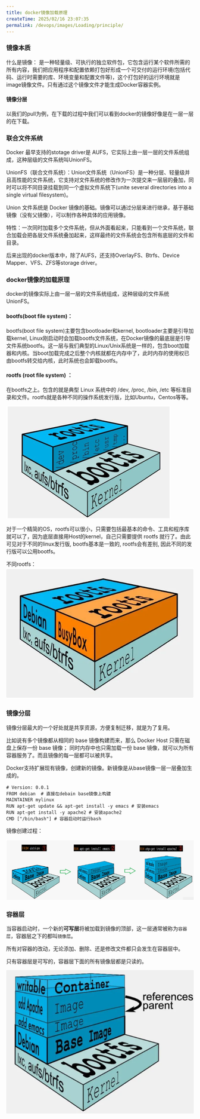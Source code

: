 ```yaml
---
title: docker镜像加载原理
createTime: 2025/02/16 23:07:35
permalink: /devops/images/Loading/principle/
---
```

### 镜像本质

什么是镜像：
是一种轻量级、可执行的独立软件包，它包含运行某个软件所需的所有内容，我们把应用程序和配置依赖打包好形成一个可交付的运行环境(包括代码、运行时需要的库、环境变量和配置文件等)，这个打包好的运行环境就是image镜像文件。只有通过这个镜像文件才能生成Docker容器实例。

#### 镜像分层

以我们的pull为例，在下载的过程中我们可以看到docker的镜像好像是在一层一层的在下载。

### 联合文件系统

Docker 最早支持的stotage driver是 AUFS，它实际上由一层一层的文件系统组成，这种层级的文件系统叫UnionFS。

UnionFS（联合文件系统）：Union文件系统（UnionFS）是一种分层、轻量级并且高性能的文件系统，它支持对文件系统的修改作为一次提交来一层层的叠加，同时可以将不同目录挂载到同一个虚拟文件系统下(unite several directories into a single virtual filesystem)。 

Union 文件系统是 Docker 镜像的基础。镜像可以通过分层来进行继承，基于基础镜像（没有父镜像），可以制作各种具体的应用镜像。

特性：一次同时加载多个文件系统，但从外面看起来，只能看到一个文件系统，联合加载会把各层文件系统叠加起来，这样最终的文件系统会包含所有底层的文件和目录。

后来出现的docker版本中，除了AUFS，还支持OverlayFS、Btrfs、Device Mapper、VFS、ZFS等storage driver。

### docker镜像的加载原理

docker的镜像实际上由一层一层的文件系统组成，这种层级的文件系统UnionFS。

#### bootfs(boot file system)：

bootfs(boot file system)主要包含bootloader和kernel, bootloader主要是引导加载kernel, Linux刚启动时会加载bootfs文件系统，在Docker镜像的最底层是引导文件系统bootfs。这一层与我们典型的Linux/Unix系统是一样的，包含boot加载器和内核。当boot加载完成之后整个内核就都在内存中了，此时内存的使用权已由bootfs转交给内核，此时系统也会卸载bootfs。

#### rootfs (root file system) ：

在bootfs之上。包含的就是典型 Linux 系统中的 /dev, /proc, /bin, /etc 等标准目录和文件。rootfs就是各种不同的操作系统发行版，比如Ubuntu，Centos等等。 

![img.png](images/union-fs.png)

对于一个精简的OS，rootfs可以很小，只需要包括最基本的命令、工具和程序库就可以了，因为底层直接用Host的kernel，自己只需要提供 rootfs 就行了。由此可见对于不同的linux发行版, bootfs基本是一致的, rootfs会有差别, 因此不同的发行版可以公用bootfs。

不同rootfs：
![img.png](images/diff-rootfs.png)

### 镜像分层

镜像分层最大的一个好处就是共享资源，方便复制迁移，就是为了复用。

比如说有多个镜像都从相同的 base 镜像构建而来，那么 Docker Host 只需在磁盘上保存一份 base 镜像；
同时内存中也只需加载一份 base 镜像，就可以为所有容器服务了。而且镜像的每一层都可以被共享。

Docker支持扩展现有镜像，创建新的镜像。新镜像是从base镜像一层一层叠加生成的。

```shell
# Version: 0.0.1
FROM debian  # 直接在debain base镜像上构建
MAINTAINER mylinux
RUN apt-get update && apt-get install -y emacs # 安装emacs
RUN apt-get install -y apache2 # 安装apache2
CMD ["/bin/bash"] # 容器启动时运行bash
```

 镜像创建过程：

![image-.png](images/image-layering.png)

### 容器层

当容器启动时，一个新的**可写层**将被加载到镜像的顶部，这一层通常被称为`容器层`，容器层之下的都叫`镜像层`。

所有对容器的改动，无论添加、删除、还是修改文件都只会发生在容器层中。

只有容器层是可写的，容器层下面的所有镜像层都是只读的。

![container-layer.png](images/container-layer.png)